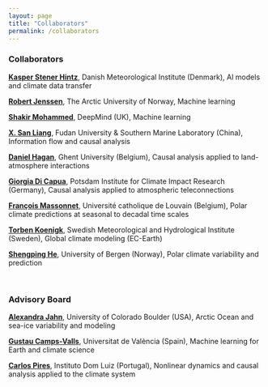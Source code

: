```yaml
---
layout: page
title: "Collaborators"
permalink: /collaborators
---
```


### Collaborators

[**Kasper Stener Hintz**](https://research.dmi.dk/staff/all-staff/kah/), Danish Meteorological Institute (Denmark), AI models and climate data transfer

[**Robert Jenssen**](https://en.uit.no/ansatte/person?p_document_id=41060), The Arctic University of Norway, Machine learning

[**Shakir Mohammed**](https://shakirm.com/), DeepMind (UK), Machine learning

[**X. San Liang**](https://aos.fudan.edu.cn/44/ae/c14809a410798/page.htm), Fudan University & Southern Marine Laboratory (China), Information flow and causal analysis

[**Daniel Hagan**](https://www.ugent.be/bw/environment/en/research/h-cel/staff/daniel-hagan.htm), Ghent University (Belgium), Causal analysis applied to land-atmosphere interactions

[**Giorgia Di Capua**](https://www.pik-potsdam.de/members/dicapua), Potsdam Institute for Climate Impact Research (Germany), Causal analysis applied to atmospheric teleconnections

[**François Massonnet**](https://www.elic.ucl.ac.be/index.php?id=73), Université catholique de Louvain (Belgium), Polar climate predictions at seasonal to decadal time scales

[**Torben Koenigk**](https://www.smhi.se/en/research/research-units/climate-research-at-the-rossby-centre/contact-us-at-the-rossby-centre/torben-koenigk), Swedish Meteorological and Hydrological Institute (Sweden), Global climate modeling (EC-Earth)

[**Shengping He**](https://www4.uib.no/en/find-employees/Shengping.He), University of Bergen (Norway), Polar climate variability and prediction

&ensp;

### Advisory Board

[**Alexandra Jahn**](https://www.colorado.edu/instaar/alexandra-jahn), University of Colorado Boulder (USA), Arctic Ocean and sea-ice variability and modeling

[**Gustau Camps-Valls**](https://www.uv.es/gcamps/), Universitat de València (Spain), Machine learning for Earth and climate science

[**Carlos Pires**](https://idl.ciencias.ulisboa.pt/carlos-a-leitao-pires), Instituto Dom Luiz (Portugal), Nonlinear dynamics and causal analysis applied to the climate system
